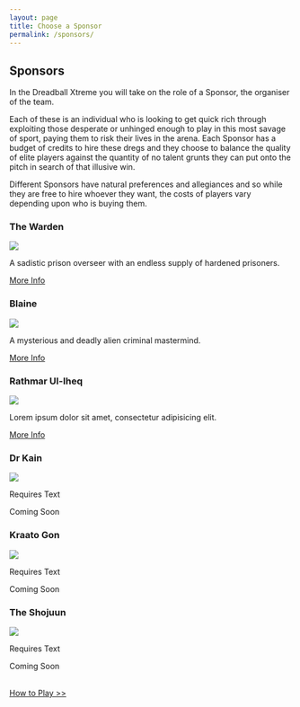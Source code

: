 ```yaml
---
layout: page
title: Choose a Sponsor
permalink: /sponsors/
---
```


<!-- for each faction -->

<h2>Sponsors</h2>

In the Dreadball Xtreme you will take on the role of a Sponsor, the organiser of the team.

Each of these is an individual who is looking to get quick rich through exploiting those desperate or unhinged enough to play in this most savage of sport, paying them to risk their lives in the arena. Each Sponsor has a budget of credits to hire these dregs and they choose to balance the quality of elite players against the quantity of no talent grunts they can put onto the pitch in search of that illusive win.

Different Sponsors have natural preferences and allegiances and so while they are free to hire whoever they want, the costs of players vary depending upon who is buying them.

<!-- Content Row -->
<div class="row">
<div class="col-md-4">
<h3>The Warden</h3>
<a href="warden/"><img src="../img/Zee Pirate_color-head.png" class="pull-left img-responsive " /></a>
<p>A sadistic prison overseer with an endless supply of hardened prisoners.</p>
<a class="btn btn-default" href="warden/">More Info</a>
</div>
<!-- /.col-md-4 -->
 <div class="col-md-4">
<h3>Blaine</h3>
<a href="blaine/"><img src="../img/Zee Pirate_color-head.png" class="pull-left img-responsive " /></a>
<p>A mysterious and deadly alien criminal mastermind.</p>
<a class="btn btn-default" href="blaine/">More Info</a>
</div>
<!-- /.col-md-4 -->
 <div class="col-md-4">
<h3>Rathmar Ul-Iheq</h3>
<a href="zees/"><img src="../img/Zee Pirate_color-head.png" class="pull-left img-responsive " /></a>
<p>Lorem ipsum dolor sit amet, consectetur adipisicing elit.</p>
<a class="btn btn-default" href="blaine/">More Info</a>
</div>
<!-- /.col-md-4 -->
</div>
<!-- /.row -->

<!-- Content Row -->
<div class="row">
<div class="col-md-4">
<h3>Dr Kain</h3>
<a href="zees/"><img src="../img/Zee Pirate_color-head.png" class="pull-left img-responsive " /></a>
<p>Requires Text</p>
<a class="btn btn-default">Coming Soon</a>
</div>
<!-- /.col-md-4 -->
 <div class="col-md-4">
<h3>Kraato Gon</h3>
<a href="zees/"><img src="../img/Zee Pirate_color-head.png" class="pull-left img-responsive " /></a>
<p>Requires Text</p>
<a class="btn btn-default">Coming Soon</a>
</div>
<!-- /.col-md-4 -->
 <div class="col-md-4">
<h3>The Shojuun</h3>
<a href="zees/"><img src="../img/Zee Pirate_color-head.png" class="pull-left img-responsive " /></a>
<p>Requires Text</p>
<a class="btn btn-default">Coming Soon</a>
</div>
<!-- /.col-md-4 -->
</div>
<!-- /.row -->

<div class="clearfix">&nbsp;</div>

<p><a href="blaine/" class="btn btn-success btn-lg">How to Play >></a></p>

<div class="clearfix">&nbsp;</div>

